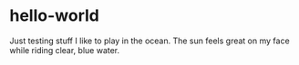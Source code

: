 # hello-world
Just testing stuff
I like to play in the ocean.
The sun feels great on my face while riding clear, blue water.

